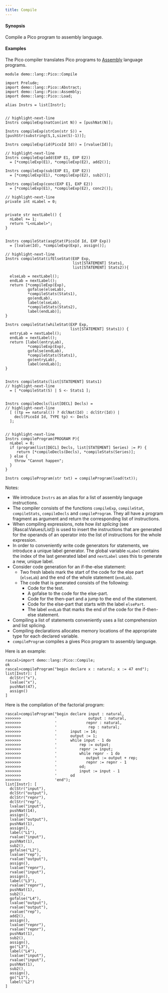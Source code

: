 ```yaml
---
title: Compile
---
```


#### Synopsis

Compile a Pico program to assembly language.

#### Examples

The Pico compiler translates Pico programs to [Assembly](../../../../Recipes/Languages/Pico/Assembly/index.md) language programs.


```rascal 
module demo::lang::Pico::Compile

import Prelude;
import demo::lang::Pico::Abstract;
import demo::lang::Pico::Assembly;
import demo::lang::Pico::Load;

alias Instrs = list[Instr]; 


// highlight-next-line
Instrs compileExp(natCon(int N)) = [pushNat(N)]; 

Instrs compileExp(strCon(str S)) = [pushStr(substring(S,1,size(S)-1))];

Instrs compileExp(id(PicoId Id)) = [rvalue(Id)];

// highlight-next-line
Instrs compileExp(add(EXP E1, EXP E2)) 
  = [*compileExp(E1), *compileExp(E2), add2()];

Instrs compileExp(sub(EXP E1, EXP E2)) 
  = [*compileExp(E1), *compileExp(E2), sub2()];

Instrs compileExp(conc(EXP E1, EXP E2)) 
  = [*compileExp(E1), *compileExp(E2), conc2()];
  
// highlight-next-line
private int nLabel = 0; 


private str nextLabel() {
  nLabel += 1;
  return "L<nLabel>";
}


Instrs compileStat(asgStat(PicoId Id, EXP Exp)) 
  = [lvalue(Id), *compileExp(Exp), assign()];
	
// highlight-next-line
Instrs compileStat(ifElseStat(EXP Exp, 
                              list[STATEMENT] Stats1,
                              list[STATEMENT] Stats2)){
  
  elseLab = nextLabel();
  endLab = nextLabel();  
  return [*compileExp(Exp), 
          gofalse(elseLab), 
          *compileStats(Stats1),  
          go(endLab), 
          label(elseLab), 
          *compileStats(Stats2), 
          label(endLab)];
}

Instrs compileStat(whileStat(EXP Exp, 
                             list[STATEMENT] Stats1)) {
  entryLab = nextLabel();
  endLab = nextLabel();
  return [label(entryLab), 
          *compileExp(Exp), 
          gofalse(endLab), 
          *compileStats(Stats1), 
          go(entryLab), 
          label(endLab)];
}


Instrs compileStats(list[STATEMENT] Stats1) 
// highlight-next-line
  = [ *compileStat(S) | S <- Stats1 ];
  

Instrs compileDecls(list[DECL] Decls) =
// highlight-next-line
  [ ((tp == natural()) ? dclNat(Id) : dclStr(Id)) |      
    decl(PicoId Id, TYPE tp) <- Decls
  ];


// highlight-next-line
Instrs compileProgram(PROGRAM P){ 
  nLabel = 0;
  if (program(list[DECL] Decls, list[STATEMENT] Series) := P) {
     return [*compileDecls(Decls), *compileStats(Series)];
  } else {
    throw "Cannot happen";
  }
}

Instrs compileProgram(str txt) = compileProgram(load(txt));

```

                
Notes:

* We introduce `Instrs` as an alias for a list of assembly language instructions.
* The compiler consists of the functions `compileExp`, `compileStat`, `compileStats`, `compileDecls` and `compileProgram`.
    They all have a program fragment as argument and return the corresponding list of instructions.
* When compiling expressions, note how _list splicing_ (see [Rascal:Values/List]) is used to insert the instructions that are generated for the operands of an operator into the list of instructions for the whole expression.
* In order to conveniently write code generators for statements, we introduce a unique label generator. The global variable `nLabel` contains
    the index of the last generated label and `nextLabel` uses this to generate a new, unique label.
* Consider code generation for an if-the-else statement:
    *  Two fresh labels mark the start of the code for the else part (`elseLab`) and the end of the whole statement (`endLab`).
    *  The code that is generated consists of the following:
        *  Code for the test.
        *  A gofalse to the code for the else-part.
        *  Code for the then-part and a jump to the end of the statement.
        *  Code for the else-part that starts with the label `elsePart`.
        *  The label `endLab` that marks the end of the code for the if-then-else statement.
*  Compiling a list of statements conveniently uses a list comprehension and list splicing.
*  Compiling declarations allocates memory locations of the appropriate type for each declared variable.
*   `compileProgram` compiles a gives Pico program to assembly language.

Here is an example:

```rascal-shell 
rascal>import demo::lang::Pico::Compile;
ok
rascal>compileProgram("begin declare x : natural; x := 47 end");
list[Instr]: [
  dclStr("x"),
  lvalue("x"),
  pushNat(47),
  assign()
]
```

Here is the compilation of the factorial program:

```rascal-shell ,continue
rascal>compileProgram("begin declare input : natural,  
>>>>>>>               '              output : natural,           
>>>>>>>               '             repnr : natural,
>>>>>>>               '              rep : natural;
>>>>>>>               '      input := 14;
>>>>>>>               '      output := 1;
>>>>>>>               '      while input - 1 do        
>>>>>>>               '          rep := output;
>>>>>>>               '          repnr := input;
>>>>>>>               '          while repnr - 1 do
>>>>>>>               '             output := output + rep;
>>>>>>>               '             repnr := repnr - 1
>>>>>>>               '          od;
>>>>>>>               '          input := input - 1
>>>>>>>               '      od
>>>>>>>               'end");
list[Instr]: [
  dclStr("input"),
  dclStr("output"),
  dclStr("repnr"),
  dclStr("rep"),
  lvalue("input"),
  pushNat(14),
  assign(),
  lvalue("output"),
  pushNat(1),
  assign(),
  label("L1"),
  rvalue("input"),
  pushNat(1),
  sub2(),
  gofalse("L2"),
  lvalue("rep"),
  rvalue("output"),
  assign(),
  lvalue("repnr"),
  rvalue("input"),
  assign(),
  label("L3"),
  rvalue("repnr"),
  pushNat(1),
  sub2(),
  gofalse("L4"),
  lvalue("output"),
  rvalue("output"),
  rvalue("rep"),
  add2(),
  assign(),
  lvalue("repnr"),
  rvalue("repnr"),
  pushNat(1),
  sub2(),
  assign(),
  go("L3"),
  label("L4"),
  lvalue("input"),
  rvalue("input"),
  pushNat(1),
  sub2(),
  assign(),
  go("L1"),
  label("L2")
]
```


